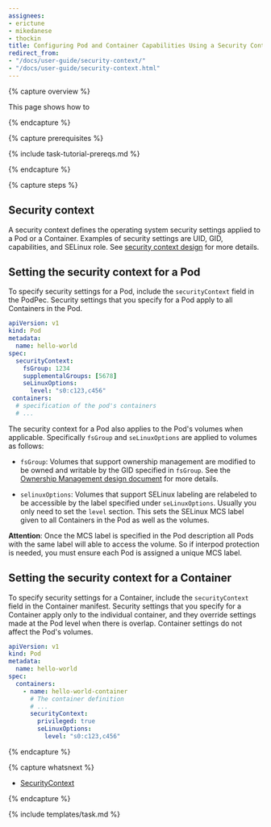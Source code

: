 ```yaml
---
assignees:
- erictune
- mikedanese
- thockin
title: Configuring Pod and Container Capabilities Using a Security Context
redirect_from:
- "/docs/user-guide/security-context/"
- "/docs/user-guide/security-context.html" 
---
```


{% capture overview %}

This page shows how to 

{% endcapture %}

{% capture prerequisites %}

{% include task-tutorial-prereqs.md %}

{% endcapture %}

{% capture steps %}

## Security context

A security context defines the operating system security settings applied to
a Pod or a Container. Examples of security settings are UID, GID, capabilities,
and SELinux role. See
[security context design](https://github.com/kubernetes/community/blob/master/contributors/design-proposals/security_context.md)
for more details.

## Setting the security context for a Pod

To specify security settings for a Pod, include the `securityContext` field
in the PodPec. Security settings that you specify for a Pod apply to all Containers
in the Pod.

```yaml
apiVersion: v1
kind: Pod
metadata:
  name: hello-world
spec:
  securityContext:
    fsGroup: 1234
    supplementalGroups: [5678]
    seLinuxOptions:
      level: "s0:c123,c456"
 containers:
  # specification of the pod's containers
  # ...
```

The security context for a Pod also applies to the Pod's volumes when applicable.
Specifically `fsGroup` and `seLinuxOptions` are applied to volumes as follows:

* `fsGroup`: Volumes that support ownership management are modified to be owned
and writable by the GID specified in `fsGroup`. See the
[Ownership Management design document](https://github.com/kubernetes/community/blob/master/contributors/design-proposals/volume-ownership-management.md)
for more details.

* `selinuxOptions`: Volumes that support SELinux labeling are relabeled to be accessible
by the label specified under `seLinuxOptions`. Usually you only
need to set the `level` section. This sets the SELinux MCS label given
to all Containers in the Pod as well as the volumes.

**Attention**: Once the MCS label is specified in the Pod description
all Pods with the same label will able to access the
volume. So if interpod protection is needed, you must ensure each Pod
is assigned a unique MCS label.

## Setting the security context for a Container

To specify security settings for a Container, include the `securityContext` field
in the Container manifest. Security settings that you specify for a Container apply only to
the individual container, and they override settings made at the Pod level when
there is overlap. Container settings do not affect the Pod's volumes.

```yaml
apiVersion: v1
kind: Pod
metadata:
  name: hello-world
spec:
  containers:
    - name: hello-world-container
      # The container definition
      # ...
      securityContext:
        privileged: true
        seLinuxOptions:
          level: "s0:c123,c456"
```

{% endcapture %}

{% capture whatsnext %}

* [SecurityContext](https://kubernetes.io/docs/api-reference/v1.6/#podsecuritycontext-v1-core)

{% endcapture %}

{% include templates/task.md %}
